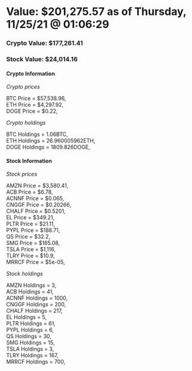 # Value: $201,275.57 as of Thursday, 11/25/21 @ 01:06:29 

### Crypto Value: $177,261.41

### Stock Value: $24,014.16

#### Crypto Information 
*Crypto prices* 

BTC Price = $57,538.96,  
ETH Price = $4,297.92,  
DOGE Price = $0.22,  


*Crypto holdings* 

BTC Holdings = 1.06BTC,  
ETH Holdings = 26.960005962ETH,  
DOGE Holdings = 1809.826DOGE,  


#### Stock Information 

*Stock prices* 

AMZN Price = $3,580.41,  
ACB Price = $6.78,  
ACNNF Price = $0.065,  
CNGGF Price = $0.20266,  
CHALF Price = $0.5201,  
EL Price = $349.21,  
PLTR Price = $21.11,  
PYPL Price = $188.71,  
QS Price = $32.2,  
SMG Price = $165.08,  
TSLA Price = $1,116,  
TLRY Price = $10.9,  
MRRCF Price = $5e-05,  


*Stock holdings* 

AMZN Holdings = 3,  
ACB Holdings = 41,  
ACNNF Holdings = 1000,  
CNGGF Holdings = 200,  
CHALF Holdings = 217,  
EL Holdings = 5,  
PLTR Holdings = 61,  
PYPL Holdings = 6,  
QS Holdings = 30,  
SMG Holdings = 15,  
TSLA Holdings = 3,  
TLRY Holdings = 167,  
MRRCF Holdings = 700,  


